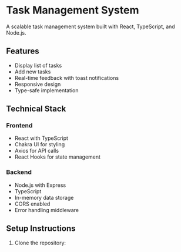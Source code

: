 # Task Management System

A scalable task management system built with React, TypeScript, and Node.js.

## Features

- Display list of tasks
- Add new tasks
- Real-time feedback with toast notifications
- Responsive design
- Type-safe implementation

## Technical Stack

### Frontend
- React with TypeScript
- Chakra UI for styling
- Axios for API calls
- React Hooks for state management

### Backend
- Node.js with Express
- TypeScript
- In-memory data storage
- CORS enabled
- Error handling middleware

## Setup Instructions

1. Clone the repository:
